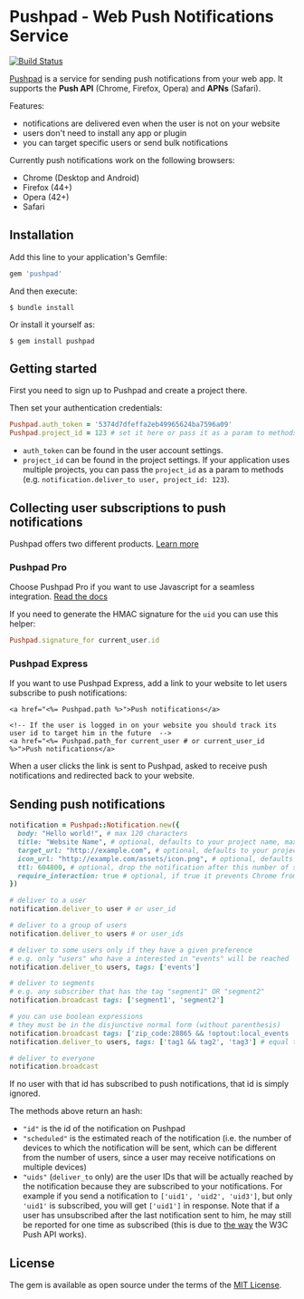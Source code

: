 # Pushpad - Web Push Notifications Service

[![Build Status](https://travis-ci.org/pushpad/pushpad-ruby.svg?branch=master)](https://travis-ci.org/pushpad/pushpad-ruby)
 
[Pushpad](https://pushpad.xyz) is a service for sending push notifications from your web app. It supports the **Push API** (Chrome, Firefox, Opera) and **APNs** (Safari).

Features:

- notifications are delivered even when the user is not on your website
- users don't need to install any app or plugin
- you can target specific users or send bulk notifications

Currently push notifications work on the following browsers:

- Chrome (Desktop and Android)
- Firefox (44+)
- Opera (42+)
- Safari

## Installation

Add this line to your application's Gemfile:

```ruby
gem 'pushpad'
```

And then execute:

    $ bundle install

Or install it yourself as:

    $ gem install pushpad

## Getting started

First you need to sign up to Pushpad and create a project there.

Then set your authentication credentials:

```ruby
Pushpad.auth_token = '5374d7dfeffa2eb49965624ba7596a09'
Pushpad.project_id = 123 # set it here or pass it as a param to methods later
```

- `auth_token` can be found in the user account settings. 
- `project_id` can be found in the project settings. If your application uses multiple projects, you can pass the `project_id` as a param to methods (e.g. `notification.deliver_to user, project_id: 123`).

## Collecting user subscriptions to push notifications

Pushpad offers two different products. [Learn more](https://pushpad.xyz/docs)

### Pushpad Pro

Choose Pushpad Pro if you want to use Javascript for a seamless integration. [Read the docs](https://pushpad.xyz/docs/pushpad_pro_getting_started)

If you need to generate the HMAC signature for the `uid` you can use this helper:

```ruby
Pushpad.signature_for current_user.id
```

### Pushpad Express

If you want to use Pushpad Express, add a link to your website to let users subscribe to push notifications: 

```erb
<a href="<%= Pushpad.path %>">Push notifications</a>

<!-- If the user is logged in on your website you should track its user id to target him in the future  -->
<a href="<%= Pushpad.path_for current_user # or current_user_id %>">Push notifications</a>
```

When a user clicks the link is sent to Pushpad, asked to receive push notifications and redirected back to your website.

## Sending push notifications

```ruby
notification = Pushpad::Notification.new({
  body: "Hello world!", # max 120 characters
  title: "Website Name", # optional, defaults to your project name, max 30 characters
  target_url: "http://example.com", # optional, defaults to your project website
  icon_url: "http://example.com/assets/icon.png", # optional, defaults to the project icon
  ttl: 604800, # optional, drop the notification after this number of seconds if a device is offline
  require_interaction: true # optional, if true it prevents Chrome from automatically closing the notification after a few seconds
})

# deliver to a user
notification.deliver_to user # or user_id

# deliver to a group of users
notification.deliver_to users # or user_ids

# deliver to some users only if they have a given preference
# e.g. only "users" who have a interested in "events" will be reached
notification.deliver_to users, tags: ['events']

# deliver to segments
# e.g. any subscriber that has the tag "segment1" OR "segment2"
notification.broadcast tags: ['segment1', 'segment2']

# you can use boolean expressions 
# they must be in the disjunctive normal form (without parenthesis)
notification.broadcast tags: ['zip_code:28865 && !optout:local_events || friend_of:Organizer123']
notification.deliver_to users, tags: ['tag1 && tag2', 'tag3'] # equal to 'tag1 && tag2 || tag3'

# deliver to everyone
notification.broadcast
```

If no user with that id has subscribed to push notifications, that id is simply ignored.

The methods above return an hash: 

- `"id"` is the id of the notification on Pushpad
- `"scheduled"` is the estimated reach of the notification (i.e. the number of devices to which the notification will be sent, which can be different from the number of users, since a user may receive notifications on multiple devices)
- `"uids"` (`deliver_to` only) are the user IDs that will be actually reached by the notification because they are subscribed to your notifications. For example if you send a notification to `['uid1', 'uid2', 'uid3']`, but only `'uid1'` is subscribed, you will get `['uid1']` in response. Note that if a user has unsubscribed after the last notification sent to him, he may still be reported for one time as subscribed (this is due to [the way](http://blog.pushpad.xyz/2016/05/the-push-api-and-its-wild-unsubscription-mechanism/) the W3C Push API works).

## License

The gem is available as open source under the terms of the [MIT License](http://opensource.org/licenses/MIT).

